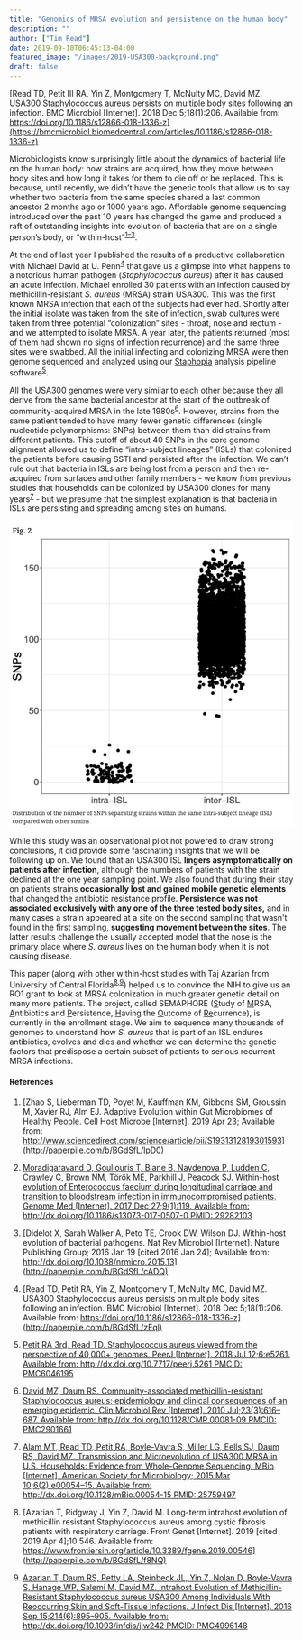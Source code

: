 ```yaml
---
title: "Genomics of MRSA evolution and persistence on the human body"
description: ""
author: ["Tim Read"]
date: 2019-09-10T06:45:13-04:00
featured_image: "/images/2019-USA300-background.png"
draft: false
---
```

[Read TD, Petit III RA, Yin Z, Montgomery T, McNulty MC, David MZ. USA300 Staphylococcus aureus persists on multiple body sites following an infection. BMC Microbiol [Internet]. 2018 Dec 5;18(1):206. Available from: https://doi.org/10.1186/s12866-018-1336-z](https://bmcmicrobiol.biomedcentral.com/articles/10.1186/s12866-018-1336-z)

Microbiologists know surprisingly little about the dynamics of bacterial life on the human body: how strains are acquired, how they move between body sites and how long it takes for them to die off or be replaced. This is because, until recently, we didn’t have the genetic tools that allow us to say whether two bacteria from the same species shared a last common ancestor 2 months ago or 1000 years ago.  Affordable genome sequencing introduced over the past 10 years has changed the game and produced a raft of outstanding insights into evolution of bacteria that are on a single person’s body, or “within-host”<sup><a href="https://paperpile.com/c/BGdSfL/lpD0+6zf2+cADQ">1–3</a></sup>.  

At the end of last year I published the results of a productive collaboration with Michael David at U. Penn<sup><a href="https://paperpile.com/c/BGdSfL/zEql">4</a></sup> that gave us a glimpse into what happens to a notorious human pathogen (_Staphylococcus aureus_) after it has caused an acute infection.  Michael enrolled 30 patients with an infection caused by methicillin-resistant _S. aureus_ (MRSA) strain USA300. This was the first known MRSA infection that each of the subjects had ever had. Shortly after the initial isolate was taken from the site of infection, swab cultures were taken from three potential “colonization” sites - throat, nose and rectum - and we attempted to isolate MRSA.  A year later, the patients returned (most of them had shown no signs of infection recurrence) and the same three sites were swabbed.  All the initial infecting and colonizing MRSA were then genome sequenced and analyzed using our [Staphopia](https://staphopia.emory.edu) analysis pipeline software<sup><a href="https://paperpile.com/c/BGdSfL/EBJz">5</a></sup>.

All the USA300 genomes were very similar to each other because they all derive from the same bacterial ancestor at the start of the outbreak of community-acquired MRSA in the late 1980s<sup><a href="https://paperpile.com/c/BGdSfL/XB67">6</a></sup>. However, strains from the same patient tended to have many fewer genetic differences (single nucleotide polymorphisms: SNPs) between them than did strains from different patients. This cutoff of about 40 SNPs in the core genome alignment allowed us to define “intra-subject lineages” (ISLs) that colonized the patients before causing SSTI and persisted after the infection.  We can’t rule out that bacteria in ISLs are being lost from a person and then re-acquired from surfaces and other family members - we know from previous studies that households can be colonized by USA300 clones for many years<sup><a href="https://paperpile.com/c/BGdSfL/5ad2">7</a></sup> - but we presume that the simplest explanation is that bacteria in ISLs are persisting and spreading among sites on humans.  

![Figure 2 - intra/inter ISL](/images/2019-USA300-behind-the-paper0.png)

While this study was an observational pilot not powered to draw strong conclusions, it did provide some fascinating insights that we will be following up on.  We found that an USA300 ISL **lingers asymptomatically on patients after infection**, although the numbers of patients with the strain declined at the one year sampling point.  We also found that during their stay on patients strains **occasionally lost and gained mobile genetic elements** that changed the antibiotic resistance profile. **Persistence was not associated exclusively with any one of the three tested body sites,** and in many cases a strain appeared at a site on the second sampling that wasn't found in the first sampling, **suggesting movement between the sites**.  The latter results challenge the usually accepted model that the nose is the primary place where _S. aureus_ lives on the human body when it is not causing disease.

This paper (along with other within-host studies with Taj Azarian from University of Central Florida<sup><a href="https://paperpile.com/c/BGdSfL/f8NQ+cYdR">8,9</a></sup>) helped us to convince the NIH to give us an RO1 grant to look at MRSA colonization in much greater genetic detail on many more patients. The project, called SEMAPHORE (<span style="text-decoration:underline;">S</span>tudy of <span style="text-decoration:underline;">M</span>RSA, <span style="text-decoration:underline;">A</span>ntibiotics and <span style="text-decoration:underline;">P</span>ersistence, <span style="text-decoration:underline;">H</span>aving the <span style="text-decoration:underline;">O</span>utcome of <span style="text-decoration:underline;">Re</span>currence), is currently in the enrollment stage.  We aim to sequence many thousands of genomes to understand how *S. aureus* that is part of an ISL endures antibiotics, evolves and dies and whether we can determine the genetic factors that predispose a certain subset of patients to serious recurrent MRSA infections. 

#### References
1.  [Zhao S, Lieberman TD, Poyet M, Kauffman KM, Gibbons SM, Groussin M, Xavier RJ, Alm EJ. Adaptive Evolution within Gut Microbiomes of Healthy People. Cell Host Microbe [Internet]. 2019 Apr 23; Available from: http://www.sciencedirect.com/science/article/pii/S1931312819301593](http://paperpile.com/b/BGdSfL/lpD0)

2.  [Moradigaravand D, Gouliouris T, Blane B, Naydenova P, Ludden C, Crawley C, Brown NM, Török ME, Parkhill J, Peacock SJ. Within-host evolution of Enterococcus faecium during longitudinal carriage and transition to bloodstream infection in immunocompromised patients. Genome Med [Internet]. 2017 Dec 27;9(1):119. Available from: http://dx.doi.org/10.1186/s13073-017-0507-0 PMID: 29282103](http://paperpile.com/b/BGdSfL/6zf2)

3.  [Didelot X, Sarah Walker A, Peto TE, Crook DW, Wilson DJ. Within-host evolution of bacterial pathogens. Nat Rev Microbiol [Internet]. Nature Publishing Group; 2016 Jan 19 [cited 2016 Jan 24]; Available from: http://dx.doi.org/10.1038/nrmicro.2015.13](http://paperpile.com/b/BGdSfL/cADQ)

4.  [Read TD, Petit RA, Yin Z, Montgomery T, McNulty MC, David MZ. USA300 Staphylococcus aureus persists on multiple body sites following an infection. BMC Microbiol [Internet]. 2018 Dec 5;18(1):206. Available from: https://doi.org/10.1186/s12866-018-1336-z](http://paperpile.com/b/BGdSfL/zEql)

5.  [Petit RA 3rd, Read TD. Staphylococcus aureus viewed from the perspective of 40,000+ genomes. PeerJ [Internet]. 2018 Jul 12;6:e5261. Available from: http://dx.doi.org/10.7717/peerj.5261 PMCID: PMC6046195](http://paperpile.com/b/BGdSfL/EBJz)

6.  [David MZ, Daum RS. Community-associated methicillin-resistant Staphylococcus aureus: epidemiology and clinical consequences of an emerging epidemic. Clin Microbiol Rev [Internet]. 2010 Jul;23(3):616–687. Available from: http://dx.doi.org/10.1128/CMR.00081-09 PMCID: PMC2901661](http://paperpile.com/b/BGdSfL/XB67)

7.  [Alam MT, Read TD, Petit RA, Boyle-Vavra S, Miller LG, Eells SJ, Daum RS, David MZ. Transmission and Microevolution of USA300 MRSA in U.S. Households: Evidence from Whole-Genome Sequencing. MBio [Internet]. American Society for Microbiology; 2015 Mar 10;6(2):e00054–15. Available from: http://dx.doi.org/10.1128/mBio.00054-15 PMID: 25759497](http://paperpile.com/b/BGdSfL/5ad2)

8.  [Azarian T, Ridgway J, Yin Z, David M. Long-term intrahost evolution of methicillin resistant Staphylococcus aureus among cystic fibrosis patients with respiratory carriage. Front Genet [Internet]. 2019 [cited 2019 Apr 4];10:546. Available from: https://www.frontiersin.org/article/10.3389/fgene.2019.00546](http://paperpile.com/b/BGdSfL/f8NQ)

9.  [Azarian T, Daum RS, Petty LA, Steinbeck JL, Yin Z, Nolan D, Boyle-Vavra S, Hanage WP, Salemi M, David MZ. Intrahost Evolution of Methicillin-Resistant Staphylococcus aureus USA300 Among Individuals With Reoccurring Skin and Soft-Tissue Infections. J Infect Dis [Internet]. 2016 Sep 15;214(6):895–905. Available from: http://dx.doi.org/10.1093/infdis/jiw242 PMCID: PMC4996148](http://paperpile.com/b/BGdSfL/cYdR)

